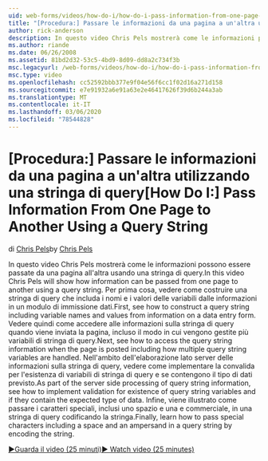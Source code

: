 ```yaml
---
uid: web-forms/videos/how-do-i/how-do-i-pass-information-from-one-page-to-another-using-a-query-string
title: "[Procedura:] Passare le informazioni da una pagina a un'altra utilizzando una stringa di query | Microsoft Docs"
author: rick-anderson
description: In questo video Chris Pels mostrerà come le informazioni possono essere passate da una pagina all'altra usando una stringa di query. Per prima cosa, vedere come costruire una stringa di query in...
ms.author: riande
ms.date: 06/26/2008
ms.assetid: 81bd2d32-53c5-4bd9-8d09-dd8a2c734f3b
msc.legacyurl: /web-forms/videos/how-do-i/how-do-i-pass-information-from-one-page-to-another-using-a-query-string
msc.type: video
ms.openlocfilehash: cc52592bbb377e9f04e56f6cc1f02d16a271d158
ms.sourcegitcommit: e7e91932a6e91a63e2e46417626f39d6b244a3ab
ms.translationtype: MT
ms.contentlocale: it-IT
ms.lasthandoff: 03/06/2020
ms.locfileid: "78544828"
---
```

# <a name="how-do-i-pass-information-from-one-page-to-another-using-a-query-string"></a><span data-ttu-id="44441-104">[Procedura:] Passare le informazioni da una pagina a un'altra utilizzando una stringa di query</span><span class="sxs-lookup"><span data-stu-id="44441-104">[How Do I:] Pass Information From One Page to Another Using a Query String</span></span>

<span data-ttu-id="44441-105">di [Chris Pels](https://twitter.com/chrispels)</span><span class="sxs-lookup"><span data-stu-id="44441-105">by [Chris Pels](https://twitter.com/chrispels)</span></span>

<span data-ttu-id="44441-106">In questo video Chris Pels mostrerà come le informazioni possono essere passate da una pagina all'altra usando una stringa di query.</span><span class="sxs-lookup"><span data-stu-id="44441-106">In this video Chris Pels will show how information can be passed from one page to another using a query string.</span></span> <span data-ttu-id="44441-107">Per prima cosa, vedere come costruire una stringa di query che includa i nomi e i valori delle variabili dalle informazioni in un modulo di immissione dati.</span><span class="sxs-lookup"><span data-stu-id="44441-107">First, see how to construct a query string including variable names and values from information on a data entry form.</span></span> <span data-ttu-id="44441-108">Vedere quindi come accedere alle informazioni sulla stringa di query quando viene inviata la pagina, incluso il modo in cui vengono gestite più variabili di stringa di query.</span><span class="sxs-lookup"><span data-stu-id="44441-108">Next, see how to access the query string information when the page is posted including how multiple query string variables are handled.</span></span> <span data-ttu-id="44441-109">Nell'ambito dell'elaborazione lato server delle informazioni sulla stringa di query, vedere come implementare la convalida per l'esistenza di variabili di stringa di query e se contengono il tipo di dati previsto.</span><span class="sxs-lookup"><span data-stu-id="44441-109">As part of the server side processing of query string information, see how to implement validation for existence of query string variables and if they contain the expected type of data.</span></span> <span data-ttu-id="44441-110">Infine, viene illustrato come passare i caratteri speciali, inclusi uno spazio e una e commerciale, in una stringa di query codificando la stringa.</span><span class="sxs-lookup"><span data-stu-id="44441-110">Finally, learn how to pass special characters including a space and an ampersand in a query string by encoding the string.</span></span>

[<span data-ttu-id="44441-111">&#9654;Guarda il video (25 minuti)</span><span class="sxs-lookup"><span data-stu-id="44441-111">&#9654; Watch video (25 minutes)</span></span>](https://channel9.msdn.com/Blogs/ASP-NET-Site-Videos/how-do-i-pass-information-from-one-page-to-another-using-a-query-string)
